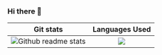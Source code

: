 ### Hi there 👋
<!-- 
![Shrivatsa's github stats](https://github-readme-stats.vercel.app/api/?username=shrivatsaBhatP&custom_title=Shrivatsa's%20Github%20Stats&show_icons=true&layout=default&hide_border=true&text_color=3E4034&title_color=262621&icon_color=A5A69C&card_width=100&hide=contribs)
-->
<!--
![Most Used Languages](https://github-readme-stats.vercel.app/api/top-langs/?username=shrivatsaBhatP&layout=compact&langs_count=5&hide_border=true&text_color=3E4034&title_color=262621&icon_color=A5A69C) 
-->

<!--
**shrivatsaBhatP/shrivatsaBhatP** is a ✨ _special_ ✨ repository because its `README.md` (this file) appears on your GitHub profile.

Here are some ideas to get you started:

- 🔭 I’m currently working on ...
- 🌱 I’m currently learning ...
- 👯 I’m looking to collaborate on ...
- 🤔 I’m looking for help with ...
- 💬 Ask me about ...
- 📫 How to reach me: ...
- 😄 Pronouns: ...
- ⚡ Fun fact: ...
-->

Git stats                  |  Languages Used
:-------------------------:|:-------------------------:
![Github readme stats](https://github-readme-stats.vercel.app/api/?username=shrivatsaBhatP&custom_title=Shrivatsa's%20Github%20Stats&show_icons=true&layout=default&hide_border=true&text_color=3E4034&title_color=262621&icon_color=A5A69C&card_width=100&hide=contribs&count_private=true&hide_title=true&include_all_commits=true)  |  ![](https://github-readme-stats.vercel.app/api/top-langs/?username=shrivatsaBhatP&layout=compact&langs_count=5&hide_border=true&text_color=3E4034&title_color=262621&icon_color=A5A69C&hide_title=true)

